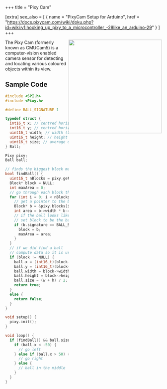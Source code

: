 +++
title = "Pixy Cam"

[extra]
see_also = [
  { name = "PixyCam Setup for Arduino", href = "https://docs.pixycam.com/wiki/doku.php?id=wiki:v1:hooking_up_pixy_to_a_microcontroller_-28like_an_arduino-29" }
]
+++

<img width="300" src="/img/pixy.jpg" style="float:right"/>

The Pixy Cam (formerly known as CMUCam5) is a computer-vision enabled camera sensor for detecting and locating various coloured objects within its view.

## Sample Code

```c
#include <SPI.h>
#include <Pixy.h>

#define BALL_SIGNATURE 1

typedef struct {
  int16_t x; // centred horizontal position in frame (-160 to 159)
  int16_t y; // centred horizontal position in frame (-100 to 99)
  uint16_t width; // width (1 to 320)
  uint16_t height; // height (1 to 200)
  uint16_t size; // average of width and height
} Ball;

Pixy pixy;
Ball ball;

// finds the biggest block matching the ball colour
bool findBall() {
  uint16_t nBlocks = pixy.getBlocks();
  Block* block = NULL;
  int maxArea = 0;
  // go through each block the pixy found
  for (int i = 0; i < nBlocks; ++i) {
    // get a pointer to the block array element
    Block* b = &pixy.blocks[i];
    int area = b->width * b->height;
    // if the ball looks like a ball (right colour) and is bigger than the last one
    // set block to be the ball
    if (b.signature == BALL_SIGNATURE && area > maxArea) {
      block = b;
      maxArea = area;
    }
  }
  // if we did find a ball
  // compute data so it is useful (ball struct)
  if (block != NULL) {
    ball.x = (int16_t)(block->x + block->width / 2) - 160;
    ball.y = (int16_t)(block->y + block->height / 2) - 100;
    ball.width = block->width;
    ball.height = block->height;
    ball.size = (w + h) / 2;
    return true;
  }
  else {
    return false;
  }
}

void setup() {
  pixy.init();
}

void loop() {
  if (findBall() && ball.size > 10) {
    if (ball.x < -50) {
      // go left
    } else if (ball.x > 50) {
      // go right
    } else {
      // ball in the middle
    }
  }
}
```
